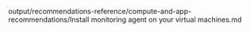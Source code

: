 output/recommendations-reference/compute-and-app-recommendations/Install monitoring agent on your virtual machines.md